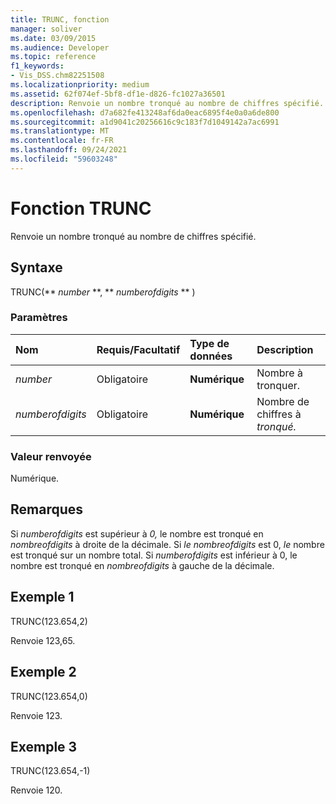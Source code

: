 ```yaml
---
title: TRUNC, fonction
manager: soliver
ms.date: 03/09/2015
ms.audience: Developer
ms.topic: reference
f1_keywords:
- Vis_DSS.chm82251508
ms.localizationpriority: medium
ms.assetid: 62f074ef-5bf8-df1e-d826-fc1027a36501
description: Renvoie un nombre tronqué au nombre de chiffres spécifié.
ms.openlocfilehash: d7a682fe413248af6da0eac6895f4e0a0a6de800
ms.sourcegitcommit: a1d9041c20256616c9c183f7d1049142a7ac6991
ms.translationtype: MT
ms.contentlocale: fr-FR
ms.lasthandoff: 09/24/2021
ms.locfileid: "59603248"
---
```

# <a name="trunc-function"></a>Fonction TRUNC

Renvoie un nombre tronqué au nombre de chiffres spécifié.
  
## <a name="syntax"></a>Syntaxe

TRUNC(** *number* **, ** *numberofdigits* ** ) 
  
### <a name="parameters"></a>Paramètres

|**Nom**|**Requis/Facultatif**|**Type de données**|**Description**|
|:-----|:-----|:-----|:-----|
| _number_ <br/> |Obligatoire  <br/> |**Numérique** <br/> |Nombre à tronquer.  <br/> |
| _numberofdigits_ <br/> |Obligatoire  <br/> |**Numérique** <br/> |Nombre de chiffres à _tronqué._  <br/> |
   
### <a name="return-value"></a>Valeur renvoyée

Numérique.
  
## <a name="remarks"></a>Remarques

Si  _numberofdigits_ est supérieur à  _0,_ le nombre est tronqué en  _nombreofdigits_ à droite de la décimale. Si  _le nombreofdigits_ est 0,  _le_ nombre est tronqué sur un nombre total. Si _numberofdigits_ est inférieur à  0, le nombre est tronqué en _nombreofdigits_ à gauche de la décimale. 
  
## <a name="example-1"></a>Exemple 1

TRUNC(123.654,2)
  
Renvoie 123,65.
  
## <a name="example-2"></a>Exemple 2

TRUNC(123.654,0)
  
Renvoie 123.
  
## <a name="example-3"></a>Exemple 3

TRUNC(123.654,-1)
  
Renvoie 120.
  

